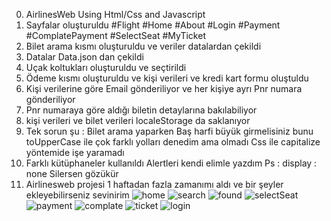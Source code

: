 0) AirlinesWeb Using Html/Css and Javascript
1) Sayfalar oluşturuldu #Flight #Home #About #Login #Payment #ComplatePayment #SelectSeat #MyTicket
2) Bilet arama kısmı oluşturuldu ve veriler datalardan çekildi
3) Datalar Data.json dan çekildi
4) Uçak koltukları oluşturuldu ve seçtirildi
5) Ödeme kısmı oluşturuldu ve kişi verileri ve kredi kart formu oluştuldu
6) Kişi verilerine göre Email gönderiliyor ve her kişiye ayrı Pnr numara gönderiliyor
7) Pnr numaraya göre aldığı biletin detaylarına bakılabiliyor
8) kişi verileri ve bilet verileri localeStorage da saklanıyor
9) Tek sorun şu : Bilet arama yaparken Baş harfi büyük girmelisiniz bunu toUpperCase ile çok farklı yolları denedim ama olmadı Css ile capitalize yöntemide işe yaramadı
10) Farklı kütüphaneler kullanıldı Alertleri kendi elimle yazdım Ps : display : none Silersen gözükür
11) Airlinesweb projesi 1 haftadan fazla zamanımı aldı ve bir şeyler ekleyebilirseniz sevinirim
![home](https://user-images.githubusercontent.com/92122363/189913411-949d7461-e917-4fd0-a03d-f4d059b34977.png)
![search](https://user-images.githubusercontent.com/92122363/189913481-42c7ee72-a91f-4ea2-8d72-c52deb1959f6.png)
![found](https://user-images.githubusercontent.com/92122363/189913500-9d3783ea-3ba2-499d-b68a-5b2cb8183133.png)
![selectSeat](https://user-images.githubusercontent.com/92122363/189913533-764ff1af-0fab-4481-b7d0-f44370f0da5e.png)
![payment](https://user-images.githubusercontent.com/92122363/189913551-f0caaf3b-8217-4f49-8d03-3d9178649aca.png)
![complate](https://user-images.githubusercontent.com/92122363/189913569-31f68c4f-90d9-46ed-bc12-da9c76ec1bc5.png)
![ticket](https://user-images.githubusercontent.com/92122363/189913612-8949e66c-7427-4344-874b-1a8a26dc27fa.png)
![login](https://user-images.githubusercontent.com/92122363/189913590-f7d8ed7c-a99e-4f0a-8dcd-077ea906feaa.png)

